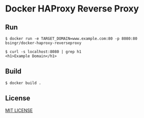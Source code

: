 # Docker HAProxy Reverse Proxy

## Run

    $ docker run -e TARGET_DOMAIN=www.example.com:80 -p 8080:80 bsingr/docker-haproxy-reverseproxy 
    
    $ curl -s localhost:8080 | grep h1
    <h1>Example Domain</h1>

## Build

    $ docker build .

## License

[MIT LICENSE](LICENSE)
